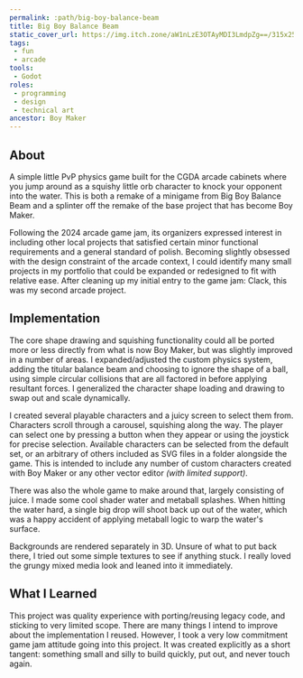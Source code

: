 ```yaml
---
permalink: :path/big-boy-balance-beam
title: Big Boy Balance Beam
static_cover_url: https://img.itch.zone/aW1nLzE3OTAyMDI3LmdpZg==/315x250%23cm/bAdrV2.gif
tags:
 - fun
 - arcade
tools:
 - Godot
roles:
 - programming
 - design
 - technical art
ancestor: Boy Maker
---
```


## About
A simple little PvP physics game built for the CGDA arcade cabinets where you jump around as a squishy little orb character to knock your opponent into the water. This is both a remake of a minigame from Big Boy Balance Beam and a splinter off the remake of the base project that has become Boy Maker.

Following the 2024 arcade game jam, its organizers expressed interest in including other local projects that satisfied certain minor functional requirements and a general standard of polish. Becoming slightly obsessed with the design constraint of the arcade context, I could identify many small projects in my portfolio that could be expanded or redesigned to fit with relative ease. After cleaning up my initial entry to the game jam: Clack, this was my second arcade project.

## Implementation
The core shape drawing and squishing functionality could all be ported more or less directly from what is now Boy Maker, but was slightly improved in a number of areas. I expanded/adjusted the custom physics system, adding the titular balance beam and choosing to ignore the shape of a ball, using simple circular collisions that are all factored in before applying resultant forces. I generalized the character shape loading and drawing to swap out and scale dynamically.

I created several playable characters and a juicy screen to select them from. Characters scroll through a carousel, squishing along the way. The player can select one by pressing a button when they appear or using the joystick for precise selection. Available characters can be selected from the default set, or an arbitrary of others included as SVG files in a folder alongside the game. This is intended to include any number of custom characters created with Boy Maker or any other vector editor *(with limited support)*.

There was also the whole game to make around that, largely consisting of juice. I made some cool shader water and metaball splashes. When hitting the water hard, a single big drop will shoot back up out of the water, which was a happy accident of applying metaball logic to warp the water's surface.

Backgrounds are rendered separately in 3D. Unsure of what to put back there, I tried out some simple textures to see if anything stuck. I really loved the grungy mixed media look and leaned into it immediately.

## What I Learned
This project was quality experience with porting/reusing legacy code, and sticking to very limited scope. There are many things I intend to improve about the implementation I reused. However, I took a very low commitment game jam attitude going into this project. It was created explicitly as a short tangent: something small and silly to build quickly, put out, and never touch again.